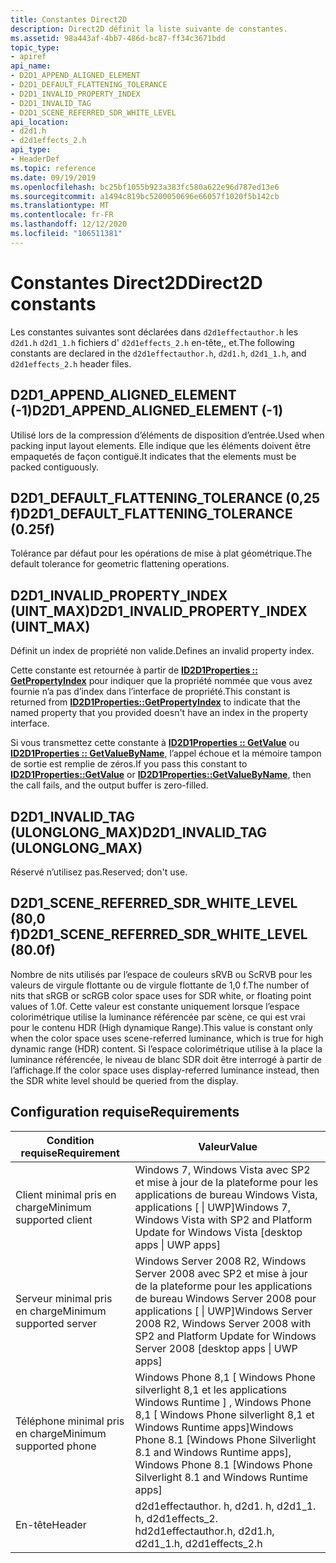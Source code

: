 ```yaml
---
title: Constantes Direct2D
description: Direct2D définit la liste suivante de constantes.
ms.assetid: 98a443af-4bb7-486d-bc87-ff34c3671bdd
topic_type:
- apiref
api_name:
- D2D1_APPEND_ALIGNED_ELEMENT
- D2D1_DEFAULT_FLATTENING_TOLERANCE
- D2D1_INVALID_PROPERTY_INDEX
- D2D1_INVALID_TAG
- D2D1_SCENE_REFERRED_SDR_WHITE_LEVEL
api_location:
- d2d1.h
- d2d1effects_2.h
api_type:
- HeaderDef
ms.topic: reference
ms.date: 09/19/2019
ms.openlocfilehash: bc25bf1055b923a383fc580a622e96d787ed13e6
ms.sourcegitcommit: a1494c819bc5200050696e66057f1020f5b142cb
ms.translationtype: MT
ms.contentlocale: fr-FR
ms.lasthandoff: 12/12/2020
ms.locfileid: "106511381"
---
```

# <a name="direct2d-constants"></a><span data-ttu-id="3c298-103">Constantes Direct2D</span><span class="sxs-lookup"><span data-stu-id="3c298-103">Direct2D constants</span></span>

<span data-ttu-id="3c298-104">Les constantes suivantes sont déclarées dans `d2d1effectauthor.h` les `d2d1.h` `d2d1_1.h` fichiers d' `d2d1effects_2.h` en-tête,, et.</span><span class="sxs-lookup"><span data-stu-id="3c298-104">The following constants are declared in the `d2d1effectauthor.h`, `d2d1.h`, `d2d1_1.h`, and `d2d1effects_2.h` header files.</span></span>

## <a name="d2d1_append_aligned_element--1"></a><span data-ttu-id="3c298-105">D2D1_APPEND_ALIGNED_ELEMENT (-1)</span><span class="sxs-lookup"><span data-stu-id="3c298-105">D2D1_APPEND_ALIGNED_ELEMENT (-1)</span></span>
<span data-ttu-id="3c298-106">Utilisé lors de la compression d’éléments de disposition d’entrée.</span><span class="sxs-lookup"><span data-stu-id="3c298-106">Used when packing input layout elements.</span></span> <span data-ttu-id="3c298-107">Elle indique que les éléments doivent être empaquetés de façon contiguë.</span><span class="sxs-lookup"><span data-stu-id="3c298-107">It indicates that the elements must be packed contiguously.</span></span>

## <a name="d2d1_default_flattening_tolerance-025f"></a><span data-ttu-id="3c298-108">D2D1_DEFAULT_FLATTENING_TOLERANCE (0,25 f)</span><span class="sxs-lookup"><span data-stu-id="3c298-108">D2D1_DEFAULT_FLATTENING_TOLERANCE (0.25f)</span></span>
<span data-ttu-id="3c298-109">Tolérance par défaut pour les opérations de mise à plat géométrique.</span><span class="sxs-lookup"><span data-stu-id="3c298-109">The default tolerance for geometric flattening operations.</span></span>

## <a name="d2d1_invalid_property_index-uint_max"></a><span data-ttu-id="3c298-110">D2D1_INVALID_PROPERTY_INDEX (UINT_MAX)</span><span class="sxs-lookup"><span data-stu-id="3c298-110">D2D1_INVALID_PROPERTY_INDEX (UINT_MAX)</span></span>
<span data-ttu-id="3c298-111">Définit un index de propriété non valide.</span><span class="sxs-lookup"><span data-stu-id="3c298-111">Defines an invalid property index.</span></span>

<span data-ttu-id="3c298-112">Cette constante est retournée à partir de [**ID2D1Properties :: GetPropertyIndex**](/windows/win32/api/d2d1_1/nf-d2d1_1-id2d1properties-getpropertyindex) pour indiquer que la propriété nommée que vous avez fournie n’a pas d’index dans l’interface de propriété.</span><span class="sxs-lookup"><span data-stu-id="3c298-112">This constant is returned from [**ID2D1Properties::GetPropertyIndex**](/windows/win32/api/d2d1_1/nf-d2d1_1-id2d1properties-getpropertyindex) to indicate that the named property that you provided doesn't have an index in the property interface.</span></span>

<span data-ttu-id="3c298-113">Si vous transmettez cette constante à [**ID2D1Properties :: GetValue**](/windows/win32/api/d2d1_1/nf-d2d1_1-id2d1properties-getvalue(uint32_byte_uint32)) ou [**ID2D1Properties :: GetValueByName**](/windows/win32/api/d2d1_1/nf-d2d1_1-id2d1properties-getvaluebyname(pcwstr_byte_uint32)), l’appel échoue et la mémoire tampon de sortie est remplie de zéros.</span><span class="sxs-lookup"><span data-stu-id="3c298-113">If you pass this constant to [**ID2D1Properties::GetValue**](/windows/win32/api/d2d1_1/nf-d2d1_1-id2d1properties-getvalue(uint32_byte_uint32)) or [**ID2D1Properties::GetValueByName**](/windows/win32/api/d2d1_1/nf-d2d1_1-id2d1properties-getvaluebyname(pcwstr_byte_uint32)), then the call fails, and the output buffer is zero-filled.</span></span>

## <a name="d2d1_invalid_tag-ulonglong_max"></a><span data-ttu-id="3c298-114">D2D1_INVALID_TAG (ULONGLONG_MAX)</span><span class="sxs-lookup"><span data-stu-id="3c298-114">D2D1_INVALID_TAG (ULONGLONG_MAX)</span></span>
<span data-ttu-id="3c298-115">Réservé n’utilisez pas.</span><span class="sxs-lookup"><span data-stu-id="3c298-115">Reserved; don't use.</span></span>

## <a name="d2d1_scene_referred_sdr_white_level-800f"></a><span data-ttu-id="3c298-116">D2D1_SCENE_REFERRED_SDR_WHITE_LEVEL (80,0 f)</span><span class="sxs-lookup"><span data-stu-id="3c298-116">D2D1_SCENE_REFERRED_SDR_WHITE_LEVEL (80.0f)</span></span>
<span data-ttu-id="3c298-117">Nombre de nits utilisés par l’espace de couleurs sRVB ou ScRVB pour les valeurs de virgule flottante ou de virgule flottante de 1,0 f.</span><span class="sxs-lookup"><span data-stu-id="3c298-117">The number of nits that sRGB or scRGB color space uses for SDR white, or floating point values of 1.0f.</span></span> <span data-ttu-id="3c298-118">Cette valeur est constante uniquement lorsque l’espace colorimétrique utilise la luminance référencée par scène, ce qui est vrai pour le contenu HDR (High dynamique Range).</span><span class="sxs-lookup"><span data-stu-id="3c298-118">This value is constant only when the color space uses scene-referred luminance, which is true for high dynamic range (HDR) content.</span></span> <span data-ttu-id="3c298-119">Si l’espace colorimétrique utilise à la place la luminance référencée, le niveau de blanc SDR doit être interrogé à partir de l’affichage.</span><span class="sxs-lookup"><span data-stu-id="3c298-119">If the color space uses display-referred luminance instead, then the SDR white level should be queried from the display.</span></span>

## <a name="requirements"></a><span data-ttu-id="3c298-120">Configuration requise</span><span class="sxs-lookup"><span data-stu-id="3c298-120">Requirements</span></span>

| <span data-ttu-id="3c298-121">Condition requise</span><span class="sxs-lookup"><span data-stu-id="3c298-121">Requirement</span></span> | <span data-ttu-id="3c298-122">Valeur</span><span class="sxs-lookup"><span data-stu-id="3c298-122">Value</span></span> |
|-|-|
| <span data-ttu-id="3c298-123">Client minimal pris en charge</span><span class="sxs-lookup"><span data-stu-id="3c298-123">Minimum supported client</span></span> | <span data-ttu-id="3c298-124">Windows 7, Windows Vista avec SP2 et mise à jour de la plateforme pour les applications de bureau Windows Vista, applications \[ \| UWP\]</span><span class="sxs-lookup"><span data-stu-id="3c298-124">Windows 7, Windows Vista with SP2 and Platform Update for Windows Vista \[desktop apps \| UWP apps\]</span></span> |
| <span data-ttu-id="3c298-125">Serveur minimal pris en charge</span><span class="sxs-lookup"><span data-stu-id="3c298-125">Minimum supported server</span></span> | <span data-ttu-id="3c298-126">Windows Server 2008 R2, Windows Server 2008 avec SP2 et mise à jour de la plateforme pour les applications de bureau Windows Server 2008 pour applications \[ \| UWP\]</span><span class="sxs-lookup"><span data-stu-id="3c298-126">Windows Server 2008 R2, Windows Server 2008 with SP2 and Platform Update for Windows Server 2008 \[desktop apps \| UWP apps\]</span></span> |
| <span data-ttu-id="3c298-127">Téléphone minimal pris en charge</span><span class="sxs-lookup"><span data-stu-id="3c298-127">Minimum supported phone</span></span> | <span data-ttu-id="3c298-128">Windows Phone 8,1 \[ Windows Phone silverlight 8,1 et les applications Windows Runtime \] , Windows Phone 8,1 \[ Windows Phone silverlight 8,1 et Windows Runtime apps\]</span><span class="sxs-lookup"><span data-stu-id="3c298-128">Windows Phone 8.1 \[Windows Phone Silverlight 8.1 and Windows Runtime apps\], Windows Phone 8.1 \[Windows Phone Silverlight 8.1 and Windows Runtime apps\]</span></span> |
| <span data-ttu-id="3c298-129">En-tête</span><span class="sxs-lookup"><span data-stu-id="3c298-129">Header</span></span> | <span data-ttu-id="3c298-130">d2d1effectauthor. h, d2d1. h, d2d1_1. h, d2d1effects_2. h</span><span class="sxs-lookup"><span data-stu-id="3c298-130">d2d1effectauthor.h, d2d1.h, d2d1_1.h, d2d1effects_2.h</span></span> |
